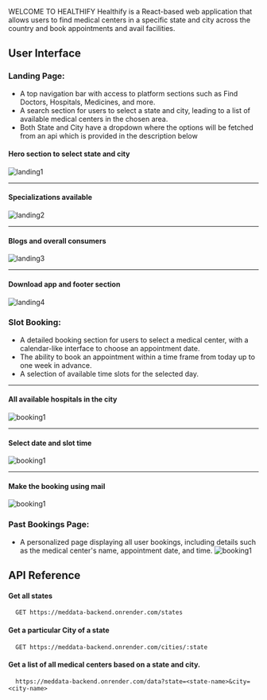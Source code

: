 WELCOME TO HEALTHIFY
Healthify is a React-based web application that allows users to find medical centers in a specific state and city across the country and book appointments and avail facilities.





## User Interface

### Landing Page:
- A top navigation bar with access to platform sections such as Find Doctors, Hospitals, Medicines, and more.
- A search section for users to select a state and city, leading to a list of available medical centers in the chosen area.
- Both State and City have a dropdown where the options will be fetched from an api which is provided in the description below


#### Hero section to select state and city
![landing1](https://github.com/Apoorv0503/MediCare/blob/main/demo-img/medify-page1.jpg?raw=true)

---

#### Specializations available
![landing2](https://github.com/Apoorv0503/MediCare/blob/main/demo-img/medify-page2.jpg?raw=true)

---

#### Blogs and overall consumers
![landing3](https://github.com/Apoorv0503/MediCare/blob/main/demo-img/medify-page3.jpg?raw=true)

---

#### Download app and footer section
![landing4](https://github.com/Apoorv0503/MediCare/blob/main/demo-img/medify-page4.jpg?raw=true)


### Slot Booking:
- A detailed booking section for users to select a medical center, with a calendar-like interface to choose an appointment date.
- The ability to book an appointment within a time frame from today up to one week in advance.
- A selection of available time slots for the selected day.

---
#### All available hospitals in the city
![booking1](https://github.com/Apoorv0503/MediCare/blob/main/demo-img/medify-search1.jpg?raw=true)

---

#### Select date and slot time
![booking1](https://github.com/Apoorv0503/MediCare/blob/main/demo-img/medify-search2.jpg?raw=true)

---

#### Make the booking using mail
![booking1](https://github.com/Apoorv0503/MediCare/blob/main/demo-img/medify-search3.jpg?raw=true)


### Past Bookings Page:

- A personalized page displaying all user bookings, including details such as the medical center's name, appointment date, and time.
![booking1](https://github.com/Apoorv0503/MediCare/blob/main/demo-img/medify-booking1.jpg?raw=true)
## API Reference

#### Get all states

```http
  GET https://meddata-backend.onrender.com/states
```


#### Get a particular City of a state

```http
  GET https://meddata-backend.onrender.com/cities/:state
```

#### Get a list of all medical centers based on a state and city.

```http
  https://meddata-backend.onrender.com/data?state=<state-name>&city=<city-name>
```

